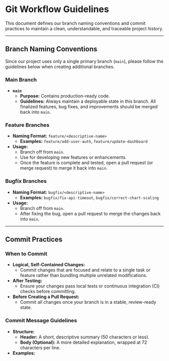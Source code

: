 # Git Workflow Guidelines

This document defines our branch naming conventions and commit practices to maintain a clean, understandable, and traceable project history.

---

## Branch Naming Conventions

Since our project uses only a single primary branch (`main`), please follow the guidelines below when creating additional branches.

### Main Branch
- **`main`**
  - **Purpose:** Contains production-ready code.
  - **Guidelines:** Always maintain a deployable state in this branch. All finalized features, bug fixes, and improvements should be merged back into `main`.

### Feature Branches
- **Naming Format:** `feature/<descriptive-name>`
  - **Examples:** `feature/add-user-auth`, `feature/update-dashboard`
- **Usage:**  
  - Branch off from `main`.
  - Use for developing new features or enhancements.
  - Once the feature is complete and tested, open a pull request (or merge request) to merge it back into `main`.

### Bugfix Branches
- **Naming Format:** `bugfix/<descriptive-name>`
  - **Examples:** `bugfix/fix-api-timeout`, `bugfix/correct-chart-scaling`
- **Usage:**  
  - Branch off from `main`.
  - After fixing the bug, open a pull request to merge the changes back into `main`.

---

## Commit Practices

### When to Commit
- **Logical, Self-Contained Changes:**  
  - Commit changes that are focused and relate to a single task or feature rather than bundling multiple unrelated modifications.
- **After Testing:**  
  - Ensure your changes pass local tests or continuous integration (CI) checks before committing.
- **Before Creating a Pull Request:**  
  - Commit all changes once your branch is in a stable, review-ready state.

### Commit Message Guidelines
- **Structure:**  
  - **Header:** A short, descriptive summary (50 characters or less).
  - **Body (Optional):** A more detailed explanation, wrapped at 72 characters per line.
- **Examples:**

